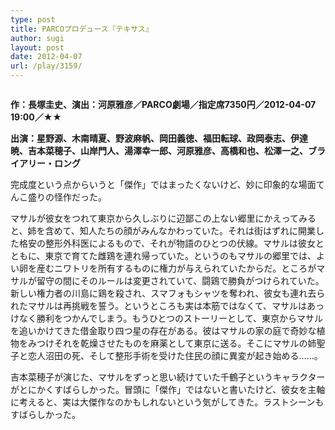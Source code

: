 ```yaml
---
type: post
title: PARCOプロデュース『テキサス』
author: sugi
layout: post
date: 2012-04-07
url: /play/3159/
---
```

<img src="http://i0.wp.com/asharpminor.com/wp-content/uploads/2012/04/texas.png?resize=170%2C240" alt="" title="texas" class="alignleft size-full wp-image-3160" data-recalc-dims="1" />

**作：長塚圭史、演出：河原雅彦／PARCO劇場／指定席7350円／2012-04-07 19:00／★★**

**出演：星野源、木南晴夏、野波麻帆、岡田義徳、福田転球、政岡泰志、伊達 暁、吉本菜穂子、山岸門人、湯澤幸一郎、河原雅彦、高橋和也、松澤一之、ブライアリー・ロング**

完成度という点からいうと「傑作」ではまったくないけど、妙に印象的な場面てんこ盛りの怪作だった。

マサルが彼女をつれて東京から久しぶりに辺鄙この上ない郷里にかえってみると、姉を含めて、知人たちの顔がみんなかわっていた。それは街はずれに開業した格安の整形外科医によるもので、それが物語のひとつの伏線。マサルは彼女とともに、東京で育てた雌鶏を連れ帰っていた。というのもマサルの郷里では、よい卵を産むニワトリを所有するものに権力が与えられていたからだ。ところがマサルが留守の間にそのルールは変更されていて、闘鶏で勝負がつけられていた。新しい権力者の川島に鶏を殺され、スマフォもシャツを奪われ、彼女も連れ去られたマサルは再挑戦を誓う。というところも実は本筋ではなくて、マサルはあっけなく勝利をつかんでしまう。もうひとつのストーリーとして、東京からマサルを追いかけてきた借金取り四つ星の存在がある。彼はマサルの家の庭で奇妙な植物をみつけそれを乾燥させたものを麻薬として東京に送る。そこにマサルの姉聖子と恋人沼田の死、そして整形手術を受けた住民の顔に異変が起き始める……。

吉本菜穂子が演じた、マサルをずっと思い続けていた千鶴子というキャラクターがとにかくすばらしかった。冒頭に「傑作」ではないと書いたけど、彼女を主軸に考えると、実は大傑作なのかもしれないという気がしてきた。ラストシーンもすばらしかった。
